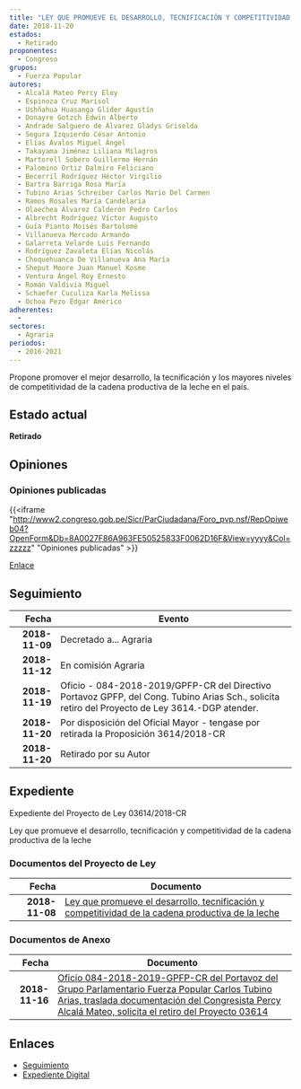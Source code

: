 ```yaml
---
title: "LEY QUE PROMUEVE EL DESARROLLO, TECNIFICACIÓN Y COMPETITIVIDAD DE LA CADENA PRODUCTIVA DE LA LECHE"
date: 2018-11-20
estados: 
  - Retirado
proponentes: 
  - Congreso
grupos: 
  - Fuerza Popular
autores: 
  - Alcalá Mateo Percy Eloy
  - Espinoza Cruz Marisol
  - Ushñahua Huasanga Glider Agustín
  - Donayre Gotzch Edwin Alberto
  - Andrade Salguero de Álvarez Gladys Griselda
  - Segura Izquierdo César Antonio
  - Elías Ávalos Miguel Ángel
  - Takayama Jiménez Liliana Milagros
  - Martorell Sobero Guillermo Hernán
  - Palomino Ortiz Dalmiro Feliciano
  - Becerril Rodríguez Héctor Virgilio
  - Bartra Barriga Rosa María
  - Tubino Arias Schreiber Carlos Mario Del Carmen
  - Ramos Rosales María Candelaria
  - Olaechea Álvarez Calderón Pedro Carlos
  - Albrecht Rodríguez Víctor Augusto
  - Guía Pianto Moisés Bartolomé
  - Villanueva Mercado Armando
  - Galarreta Velarde Luis Fernando
  - Rodríguez Zavaleta Elías Nicolás
  - Choquehuanca De Villanueva Ana María
  - Sheput Moore Juan Manuel Kosme
  - Ventura Ángel Roy Ernesto
  - Román Valdivia Miguel
  - Schaefer Cuculiza Karla Melissa
  - Ochoa Pezo Édgar Américo
adherentes: 
  - 
sectores: 
  - Agraria
periodos: 
  - 2016-2021
---
```


Propone promover el mejor desarrollo, la tecnificación y los mayores niveles de competitividad de la cadena productiva de la leche en el país.


## Estado actual

**Retirado**

## Opiniones

### Opiniones publicadas

{{<iframe "http://www2.congreso.gob.pe/Sicr/ParCiudadana/Foro_pvp.nsf/RepOpiweb04?OpenForm&Db=8A0027F86A963FE50525833F0062D16F&View=yyyy&Col=zzzzz" "Opiniones publicadas" >}}

[Enlace](http://www2.congreso.gob.pe/Sicr/ParCiudadana/Foro_pvp.nsf/RepOpiweb04?OpenForm&Db=8A0027F86A963FE50525833F0062D16F&View=yyyy&Col=zzzzz)

## Seguimiento

| Fecha | Evento |
|------:|--------|
| **2018-11-09** | Decretado a... Agraria|
| **2018-11-12** | En comisión Agraria|
| **2018-11-19** | Oficio - 084-2018-2019/GPFP-CR del Directivo Portavoz GPFP, del Cong. Tubino Arias Sch., solicita retiro del Proyecto de Ley 3614.-DGP atender.|
| **2018-11-20** | Por disposición del Oficial Mayor - tengase por retirada la Proposición 3614/2018-CR|
| **2018-11-20** | Retirado por su Autor|


## Expediente

Expediente del Proyecto de Ley 03614/2018-CR

Ley que promueve el desarrollo, tecnificación y competitividad de la cadena productiva de la leche


### Documentos del Proyecto de Ley

| Fecha | Documento |
|------:|--------|
| **2018-11-08** | [Ley que promueve el desarrollo, tecnificación y competitividad de la cadena productiva de la leche](http://www.leyes.congreso.gob.pe/Documentos/2016_2021/Proyectos_de_Ley_y_de_Resoluciones_Legislativas/PL0361420181108.pdf) |

### Documentos de Anexo

| Fecha | Documento |
|------:|--------|
| **2018-11-16** | [Oficio 084-2018-2019-GPFP-CR del Portavoz del Grupo Parlamentario Fuerza Popular Carlos Tubino Arias, traslada documentación del Congresista Percy Alcalá Mateo, solicita el retiro del Proyecto 03614](http://www.leyes.congreso.gob.pe/Documentos/2016_2021/Oficios/Grupos_Parlamentarios/OFICIO-084-2018-2019-GPFP-CR.pdf) |

## Enlaces 

- [Seguimiento](http://www2.congreso.gob.pe/Sicr/TraDocEstProc/CLProLey2016.nsf/f7fff46988ca05b1052578e100829cc7/a43b844e5270737a0525833f0064b563?OpenDocument)
- [Expediente Digital](http://www2.congreso.gob.pe/Sicr/TraDocEstProc/CLProLey2016.nsf/f7fff46988ca05b1052578e100829cc7/a43b844e5270737a0525833f0064b563?OpenDocument&Click=05257FB7005EB655.eb71d0cf91d8294e05256cdf006b5706/$Body/0.1C6C)
